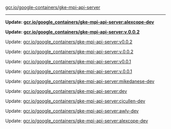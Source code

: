 [gcr.io/google-containers/gke-mpi-api-server](https://hub.docker.com/r/cruse/gke-mpi-api-server/tags/) 

----
**Update: [gcr.io/google_containers/gke-mpi-api-server:alexcope-dev](https://hub.docker.com/r/cruse/gke-mpi-api-server/tags/)**

**Update: [gcr.io/google_containers/gke-mpi-api-server:v.0.0.2](https://hub.docker.com/r/cruse/gke-mpi-api-server/tags/)**

Update: [gcr.io/google_containers/gke-mpi-api-server:v0.0.2](https://hub.docker.com/r/cruse/gke-mpi-api-server/tags/)

Update: [gcr.io/google_containers/gke-mpi-api-server:v.0.0.2](https://hub.docker.com/r/cruse/gke-mpi-api-server/tags/)

Update: [gcr.io/google_containers/gke-mpi-api-server:v0.0.1](https://hub.docker.com/r/cruse/gke-mpi-api-server/tags/)

Update: [gcr.io/google_containers/gke-mpi-api-server:v.0.0.1](https://hub.docker.com/r/cruse/gke-mpi-api-server/tags/)

Update: [gcr.io/google_containers/gke-mpi-api-server:mikedanese-dev](https://hub.docker.com/r/cruse/gke-mpi-api-server/tags/)

Update: [gcr.io/google_containers/gke-mpi-api-server:dev](https://hub.docker.com/r/cruse/gke-mpi-api-server/tags/)

Update: [gcr.io/google_containers/gke-mpi-api-server:cjcullen-dev](https://hub.docker.com/r/cruse/gke-mpi-api-server/tags/)

Update: [gcr.io/google_containers/gke-mpi-api-server:awly-dev](https://hub.docker.com/r/cruse/gke-mpi-api-server/tags/)

Update: [gcr.io/google_containers/gke-mpi-api-server:alexcope-dev](https://hub.docker.com/r/cruse/gke-mpi-api-server/tags/)

